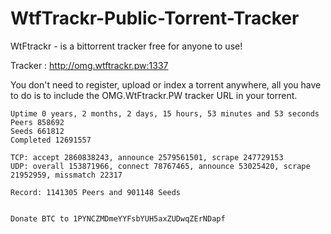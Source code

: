 # WtfTrackr-Public-Torrent-Tracker

WtFtrackr - is a bittorrent tracker free for anyone to use!

Tracker : http://omg.wtftrackr.pw:1337

You don't need to register, upload or index a torrent anywhere, all you have to do is to include the OMG.WtFtrackr.PW tracker URL in your torrent.
```
Uptime 0 years, 2 months, 2 days, 15 hours, 53 minutes and 53 seconds
Peers 858692
Seeds 661812
Completed 12691557

TCP: accept 2860838243, announce 2579561501, scrape 247729153
UDP: overall 153871966, connect 78767465, announce 53025420, scrape 21952959, missmatch 22317

Record: 1141305 Peers and 901148 Seeds


Donate BTC to 1PYNCZMDmeYYFsbYUH5axZUDwqZErNDapf
```
